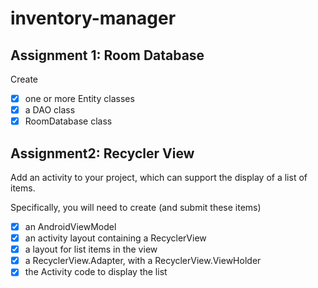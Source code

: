 # inventory-manager

## Assignment 1: Room Database
Create 
- [x] one or more Entity classes
- [x] a DAO class
- [x] RoomDatabase class

## Assignment2: Recycler View
Add an activity to your project, which can support the display of a list of items.

Specifically, you will need to create (and submit these items)
- [x] an AndroidViewModel
- [x] an activity layout containing a RecyclerView
- [x] a layout for list items in the view
- [x] a RecyclerView.Adapter, with a RecyclerView.ViewHolder
- [x] the Activity code to display the list